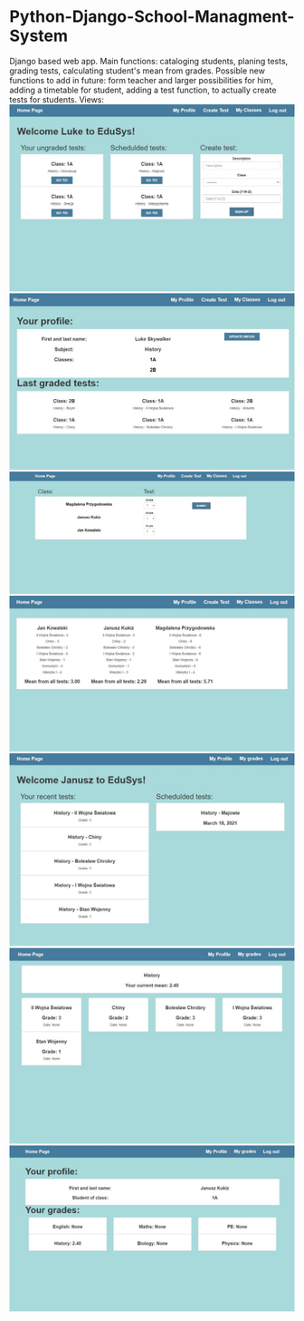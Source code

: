 # Python-Django-School-Managment-System
Django based web app. Main functions: cataloging students, planing tests, grading tests, calculating student's mean from grades. Possible new functions to add in future: form teacher and larger possibilities for him, adding a timetable for student, adding a test function, to actually create tests for students.
Views:
![](ScreenShots/teacher_index.JPG)
![](ScreenShots/teacher_details.JPG)
![](ScreenShots/teacher_test_grading.JPG)
![](ScreenShots/teacher_classes_grades.JPG)
![](ScreenShots/student_index.JPG)
![](ScreenShots/student_grades.JPG)
![](ScreenShots/student_details.JPG)


